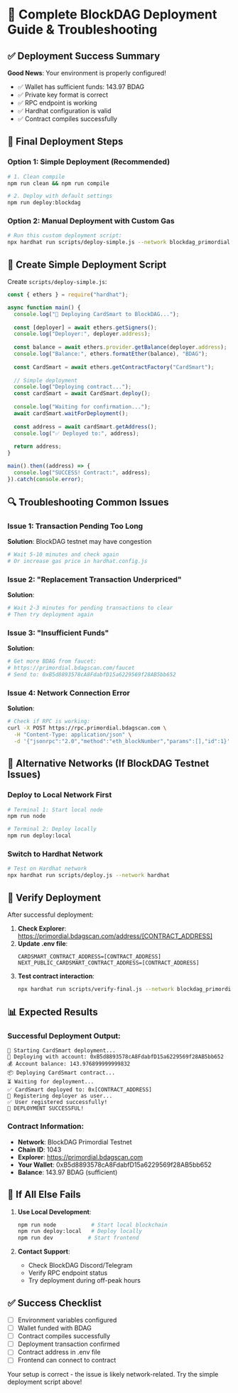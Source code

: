 # 🚀 Complete BlockDAG Deployment Guide & Troubleshooting

## ✅ Deployment Success Summary

**Good News**: Your environment is properly configured!
- ✅ Wallet has sufficient funds: 143.97 BDAG
- ✅ Private key format is correct
- ✅ RPC endpoint is working
- ✅ Hardhat configuration is valid
- ✅ Contract compiles successfully

## 🔧 Final Deployment Steps

### Option 1: Simple Deployment (Recommended)

```bash
# 1. Clean compile
npm run clean && npm run compile

# 2. Deploy with default settings
npm run deploy:blockdag
```

### Option 2: Manual Deployment with Custom Gas

```bash
# Run this custom deployment script:
npx hardhat run scripts/deploy-simple.js --network blockdag_primordial
```

## 📝 Create Simple Deployment Script

Create `scripts/deploy-simple.js`:

```javascript
const { ethers } = require("hardhat");

async function main() {
  console.log("🚀 Deploying CardSmart to BlockDAG...");
  
  const [deployer] = await ethers.getSigners();
  console.log("Deployer:", deployer.address);
  
  const balance = await ethers.provider.getBalance(deployer.address);
  console.log("Balance:", ethers.formatEther(balance), "BDAG");
  
  const CardSmart = await ethers.getContractFactory("CardSmart");
  
  // Simple deployment
  console.log("Deploying contract...");
  const cardSmart = await CardSmart.deploy();
  
  console.log("Waiting for confirmation...");
  await cardSmart.waitForDeployment();
  
  const address = await cardSmart.getAddress();
  console.log("✅ Deployed to:", address);
  
  return address;
}

main().then((address) => {
  console.log("SUCCESS! Contract:", address);
}).catch(console.error);
```

## 🔍 Troubleshooting Common Issues

### Issue 1: Transaction Pending Too Long
**Solution**: BlockDAG testnet may have congestion
```bash
# Wait 5-10 minutes and check again
# Or increase gas price in hardhat.config.js
```

### Issue 2: "Replacement Transaction Underpriced"
**Solution**: 
```bash
# Wait 2-3 minutes for pending transactions to clear
# Then try deployment again
```

### Issue 3: "Insufficient Funds"
**Solution**: 
```bash
# Get more BDAG from faucet:
# https://primordial.bdagscan.com/faucet
# Send to: 0xB5d8893578cA8FdabfD15a6229569f28AB5bb652
```

### Issue 4: Network Connection Error
**Solution**:
```bash
# Check if RPC is working:
curl -X POST https://rpc.primordial.bdagscan.com \
  -H "Content-Type: application/json" \
  -d '{"jsonrpc":"2.0","method":"eth_blockNumber","params":[],"id":1}'
```

## 🎯 Alternative Networks (If BlockDAG Testnet Issues)

### Deploy to Local Network First
```bash
# Terminal 1: Start local node
npm run node

# Terminal 2: Deploy locally
npm run deploy:local
```

### Switch to Hardhat Network
```bash
# Test on Hardhat network
npx hardhat run scripts/deploy.js --network hardhat
```

## 🔗 Verify Deployment

After successful deployment:

1. **Check Explorer**: https://primordial.bdagscan.com/address/[CONTRACT_ADDRESS]
2. **Update .env file**:
   ```
   CARDSMART_CONTRACT_ADDRESS=[CONTRACT_ADDRESS]
   NEXT_PUBLIC_CARDSMART_CONTRACT_ADDRESS=[CONTRACT_ADDRESS]
   ```
3. **Test contract interaction**:
   ```bash
   npx hardhat run scripts/verify-final.js --network blockdag_primordial
   ```

## 📊 Expected Results

### Successful Deployment Output:
```
🚀 Starting CardSmart deployment...
📝 Deploying with account: 0xB5d8893578cA8FdabfD15a6229569f28AB5bb652
💰 Account balance: 143.976899999999832
📦 Deploying CardSmart contract...
⏳ Waiting for deployment...
✅ CardSmart deployed to: 0x[CONTRACT_ADDRESS]
👤 Registering deployer as user...
✅ User registered successfully!
🎉 DEPLOYMENT SUCCESSFUL!
```

### Contract Information:
- **Network**: BlockDAG Primordial Testnet
- **Chain ID**: 1043
- **Explorer**: https://primordial.bdagscan.com
- **Your Wallet**: 0xB5d8893578cA8FdabfD15a6229569f28AB5bb652
- **Balance**: 143.97 BDAG (sufficient)

## 🚨 If All Else Fails

1. **Use Local Development**:
   ```bash
   npm run node           # Start local blockchain
   npm run deploy:local   # Deploy locally
   npm run dev           # Start frontend
   ```

2. **Contact Support**:
   - Check BlockDAG Discord/Telegram
   - Verify RPC endpoint status
   - Try deployment during off-peak hours

## ✅ Success Checklist

- [ ] Environment variables configured
- [ ] Wallet funded with BDAG
- [ ] Contract compiles successfully
- [ ] Deployment transaction confirmed
- [ ] Contract address in .env file
- [ ] Frontend can connect to contract

Your setup is correct - the issue is likely network-related. Try the simple deployment script above!
